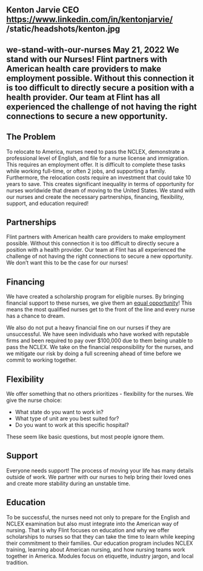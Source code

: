 Kenton Jarvie
CEO
https://www.linkedin.com/in/kentonjarvie/
/static/headshots/kenton.jpg
---
we-stand-with-our-nurses
May 21, 2022
We stand with our Nurses!
Flint partners with American health care providers to make employment possible. Without this connection it is too difficult to directly secure a position with a health provider. Our team at Flint has all experienced the challenge of not having the right connections to secure a new opportunity.
---
## The Problem

To relocate to America, nurses need to pass the NCLEX, demonstrate a professional level of English, and file for a nurse license and immigration. This requires an employment offer. It is difficult to complete these tasks while working full-time, or often 2 jobs, and supporting a family. Furthermore, the relocation costs require an investment that could take 10 years to save. This creates significant inequality in terms of opportunity for nurses worldwide that dream of moving to the United States. We stand with our nurses and create the necessary partnerships, financing, flexibility, support, and education required!

## Partnerships

Flint partners with American health care providers to make employment possible. Without this connection it is too difficult to directly secure a position with a health provider. Our team at Flint has all experienced the challenge of not having the right connections to secure a new opportunity. We don’t want this to be the case for our nurses!

## Financing

We have created a scholarship program for eligible nurses. By bringing financial support to these nurses, we give them an [equal opportunity](https://www.notion.so/Built-on-Human-Rights-ab6b80c0201540a79e48175a42cd68bf)! This means the most qualified nurses get to the front of the line and every nurse has a chance to dream.

We also do not put a heavy financial fine on our nurses if they are unsuccessful. We have seen individuals who have worked with reputable firms and been required to pay over $100,000 due to them being unable to pass the NCLEX. We take on the financial responsibility for the nurses, and we mitigate our risk by doing a full screening ahead of time before we commit to working together.

## Flexibility

We offer something that no others prioritizes - flexibility for the nurses. We give the nurse choice:

- What state do you want to work in?
- What type of unit are you best suited for?
- Do you want to work at this specific hospital?

These seem like basic questions, but most people ignore them.

## Support

Everyone needs support! The process of moving your life has many details outside of work. We partner with our nurses to help bring their loved ones and create more stability during an unstable time.

## Education

To be successful, the nurses need not only to prepare for the English and NCLEX examination but also must integrate into the American way of nursing. That is why Flint focuses on education and why we offer scholarships to nurses so that they can take the time to learn while keeping their commitment to their families. Our education program includes NCLEX training, learning about American nursing, and how nursing teams work together in America. Modules focus on etiquette, industry jargon, and local tradition.